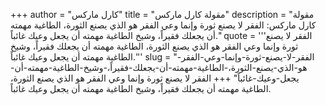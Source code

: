 +++
author = "كارل ماركس"
title = "مقولة كارل ماركس"
description = "مقولة كارل ماركس: الفقر لا يصنع ثورة وإنما وعي الفقر هو الذي يصنع الثورة، الطاغية مهمته أن يجعلك فقيراً، وشيخ الطاغية مهمته أن يجعل وعيك غائباً."
quote = '''الفقر لا يصنع ثورة وإنما وعي الفقر هو الذي يصنع الثورة، الطاغية مهمته أن يجعلك فقيراً، وشيخ الطاغية مهمته أن يجعل وعيك غائباً.'''
slug = "الفقر-لا-يصنع-ثورة-وإنما-وعي-الفقر-هو-الذي-يصنع-الثورة،-الطاغية-مهمته-أن-يجعلك-فقيراً،-وشيخ-الطاغية-مهمته-أن-يجعل-وعيك-غائباً"
+++
الفقر لا يصنع ثورة وإنما وعي الفقر هو الذي يصنع الثورة، الطاغية مهمته أن يجعلك فقيراً، وشيخ الطاغية مهمته أن يجعل وعيك غائباً.
